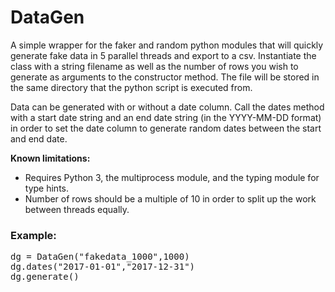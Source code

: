 <h1>DataGen</h1>
<p>A simple wrapper for the faker and random python modules that will quickly generate fake data in 5 parallel threads 
and export to a csv. Instantiate the class with a string filename as well as the number of rows you wish to generate
as arguments to the constructor method. The file will be stored in the same directory that the python script is executed from.
</p>
<p>
Data can be generated with or without a date column. Call the dates method with a start date string and an end date string
(in the YYYY-MM-DD format) in order to set the date column to generate random dates between the start and end date.
</p>
<strong>Known limitations:</strong>
<ul>
<li>Requires Python 3, the multiprocess module, and the typing module for type hints.</li>
<li>Number of rows should be a multiple of 10 in order to split up the work between threads equally.</li>
</ul>

<h3>
Example:
</h3>
<pre>
dg = DataGen("fakedata_1000",1000)
dg.dates("2017-01-01","2017-12-31")
dg.generate()
</pre>

